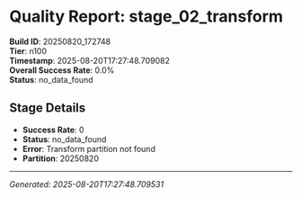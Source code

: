 # Quality Report: stage_02_transform

**Build ID**: 20250820_172748  
**Tier**: n100  
**Timestamp**: 2025-08-20T17:27:48.709082  
**Overall Success Rate**: 0.0%  
**Status**: no_data_found

## Stage Details

- **Success Rate**: 0
- **Status**: no_data_found
- **Error**: Transform partition not found
- **Partition**: 20250820

---
*Generated: 2025-08-20T17:27:48.709531*
